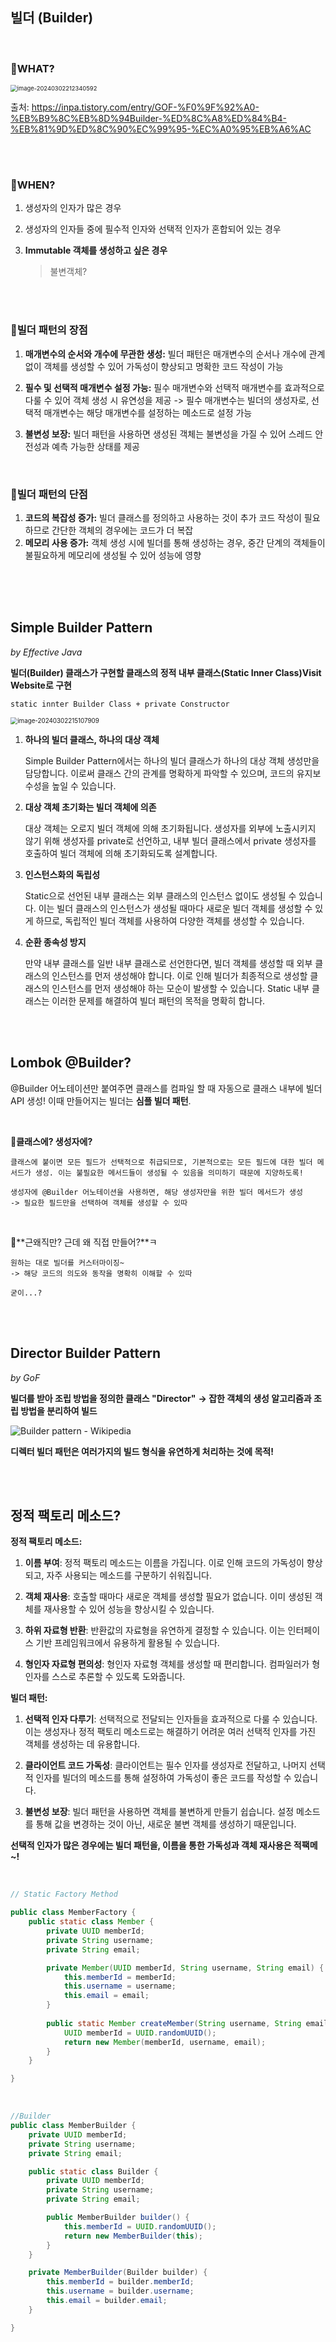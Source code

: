 ## 빌더 (Builder)

<br/>

### 🤔WHAT?

<img src="https://raw.githubusercontent.com/silverpoodle/TIL/main/images/image-20240302212340592.png" alt="image-20240302212340592" style="zoom:67%;" />

출처: https://inpa.tistory.com/entry/GOF-%F0%9F%92%A0-%EB%B9%8C%EB%8D%94Builder-%ED%8C%A8%ED%84%B4-%EB%81%9D%ED%8C%90%EC%99%95-%EC%A0%95%EB%A6%AC

<br/>

<br/>

### 🤔WHEN?

1. 생성자의 인자가 많은 경우

2. 생성자의 인자들 중에 필수적 인자와 선택적 인자가 혼합되어 있는 경우

3. **Immutable 객체를 생성하고 싶은 경우**

   > 불변객체?
   >
   > 



<br/>

<br/>

### 🤔**빌더 패턴의 장점**

1. **매개변수의 순서와 개수에 무관한 생성:** 빌더 패턴은 매개변수의 순서나 개수에 관계없이 객체를 생성할 수 있어 가독성이 향상되고 명확한 코드 작성이 가능

2. **필수 및 선택적 매개변수 설정 가능:** 필수 매개변수와 선택적 매개변수를 효과적으로 다룰 수 있어 객체 생성 시 유연성을 제공
   -> 필수 매개변수는 빌더의 생성자로, 선택적 매개변수는 해당 매개변수를 설정하는 메소드로 설정 가능

3. **불변성 보장:** 빌더 패턴을 사용하면 생성된 객체는 불변성을 가질 수 있어 스레드 안전성과 예측 가능한 상태를 제공

<br/>

### 🤔**빌더 패턴의 단점**

1. **코드의 복잡성 증가:** 빌더 클래스를 정의하고 사용하는 것이 추가 코드 작성이 필요하므로 간단한 객체의 경우에는 코드가 더 복잡
2. **메모리 사용 증가:** 객체 생성 시에 빌더를 통해 생성하는 경우, 중간 단계의 객체들이 불필요하게 메모리에 생성될 수 있어 성능에 영향



<br/>

<br/>

<br/>

## Simple Builder Pattern

*by Effective Java*

**빌더(Builder) 클래스가 구현할 클래스의 정적 내부 클래스(Static Inner Class)Visit Website로 구현**

`static innter Builder Class + private Constructor`

<img src="https://raw.githubusercontent.com/silverpoodle/TIL/main/images/image-20240302215107909.png" alt="image-20240302215107909" style="zoom:70%;" />

1. **하나의 빌더 클래스, 하나의 대상 객체**

   Simple Builder Pattern에서는 하나의 빌더 클래스가 하나의 대상 객체 생성만을 담당합니다. 이로써 클래스 간의 관계를 명확하게 파악할 수 있으며, 코드의 유지보수성을 높일 수 있습니다.

2. **대상 객체 초기화는 빌더 객체에 의존**

   대상 객체는 오로지 빌더 객체에 의해 초기화됩니다. 생성자를 외부에 노출시키지 않기 위해 생성자를 private로 선언하고, 내부 빌더 클래스에서 private 생성자를 호출하여 빌더 객체에 의해 초기화되도록 설계합니다.

3. **인스턴스화의 독립성**

   Static으로 선언된 내부 클래스는 외부 클래스의 인스턴스 없이도 생성될 수 있습니다. 이는 빌더 클래스의 인스턴스가 생성될 때마다 새로운 빌더 객체를 생성할 수 있게 하므로, 독립적인 빌더 객체를 사용하여 다양한 객체를 생성할 수 있습니다.

4. **순환 종속성 방지** 

   만약 내부 클래스를 일반 내부 클래스로 선언한다면, 빌더 객체를 생성할 때 외부 클래스의 인스턴스를 먼저 생성해야 합니다. 이로 인해 빌더가 최종적으로 생성할 클래스의 인스턴스를 먼저 생성해야 하는 모순이 발생할 수 있습니다. Static 내부 클래스는 이러한 문제를 해결하여 빌더 패턴의 목적을 명확히 합니다.

<br/>

<br/>



## Lombok @Builder?

@Builder 어노테이션만 붙여주면 클래스를 컴파일 할 때 자동으로 클래스 내부에 빌더 API 생성!
이때 만들어지는 빌더는 **심플 빌더 패턴**.

<br/>

🤔**클래스에? 생성자에?**

```
클래스에 붙이면 모든 필드가 선택적으로 취급되므로, 기본적으로는 모든 필드에 대한 빌더 메서드가 생성. 이는 불필요한 메서드들이 생성될 수 있음을 의미하기 때문에 지양하도록!

생성자에 @Builder 어노테이션을 사용하면, 해당 생성자만을 위한 빌더 메서드가 생성
-> 필요한 필드만을 선택하여 객체를 생성할 수 있따
```

<br/>

🤔**근왜직만? 근데 왜 직접 만들어?**ㅋ

```
원하는 대로 빌더를 커스터마이징~
-> 해당 코드의 의도와 동작을 명확히 이해할 수 있따

굳이...?
```

<br/>

<br/>

## Director Builder Pattern

*by GoF*

**빌더를 받아 조립 방법을 정의한 클래스 "Director"**
 **-> 잡한 객체의 생성 알고리즘과 조립 방법을 분리하여 빌드** 

![Builder pattern - Wikipedia](https://upload.wikimedia.org/wikipedia/commons/thumb/f/f3/Builder_UML_class_diagram.svg/500px-Builder_UML_class_diagram.svg.png)

**디렉터 빌더 패턴은 여러가지의 빌드 형식을 유연하게 처리하는 것에 목적!**



<br/>

<br/>

## 정적 팩토리 메소드?

**정적 팩토리 메소드:**

1. **이름 부여**: 정적 팩토리 메소드는 이름을 가집니다. 이로 인해 코드의 가독성이 향상되고, 자주 사용되는 메소드를 구분하기 쉬워집니다.

2. **객체 재사용**: 호출할 때마다 새로운 객체를 생성할 필요가 없습니다. 이미 생성된 객체를 재사용할 수 있어 성능을 향상시킬 수 있습니다.

3. **하위 자료형 반환**: 반환값의 자료형을 유연하게 결정할 수 있습니다. 이는 인터페이스 기반 프레임워크에서 유용하게 활용될 수 있습니다.

4. **형인자 자료형 편의성**: 형인자 자료형 객체를 생성할 때 편리합니다. 컴파일러가 형인자를 스스로 추론할 수 있도록 도와줍니다.

**빌더 패턴:**

1. **선택적 인자 다루기**: 선택적으로 전달되는 인자들을 효과적으로 다룰 수 있습니다. 이는 생성자나 정적 팩토리 메소드로는 해결하기 어려운 여러 선택적 인자를 가진 객체를 생성하는 데 유용합니다.

2. **클라이언트 코드 가독성**: 클라이언트는 필수 인자를 생성자로 전달하고, 나머지 선택적 인자를 빌더의 메소드를 통해 설정하여 가독성이 좋은 코드를 작성할 수 있습니다.

3. **불변성 보장**: 빌더 패턴을 사용하면 객체를 불변하게 만들기 쉽습니다. 설정 메소드를 통해 값을 변경하는 것이 아닌, 새로운 불변 객체를 생성하기 때문입니다.

**선택적 인자가 많은 경우에는 빌더 패턴을, 이름을 통한 가독성과 객체 재사용은 적팩메~!** 

<br/>

```java
// Static Factory Method

public class MemberFactory {
    public static class Member {
        private UUID memberId;
        private String username;
        private String email;

        private Member(UUID memberId, String username, String email) {
            this.memberId = memberId;
            this.username = username;
            this.email = email;
        }
        
        public static Member createMember(String username, String email) {
            UUID memberId = UUID.randomUUID();
            return new Member(memberId, username, email);
        }
    }

}

```

<br/>

```java
//Builder
public class MemberBuilder {
    private UUID memberId;
    private String username;
    private String email;

    public static class Builder {
        private UUID memberId;
        private String username;
        private String email;

        public MemberBuilder builder() {
            this.memberId = UUID.randomUUID();
            return new MemberBuilder(this);
        }
    }

    private MemberBuilder(Builder builder) {
        this.memberId = builder.memberId;
        this.username = builder.username;
        this.email = builder.email;
    }

}
```

